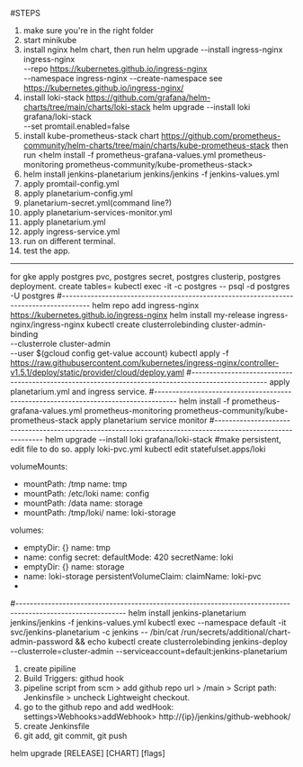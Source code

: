 #STEPS
1. make sure you're in the right folder
2. start minikube
3. install nginx helm chart, then run <minikube addons enable ingress>
   helm upgrade --install ingress-nginx ingress-nginx \
   --repo https://kubernetes.github.io/ingress-nginx \
   --namespace ingress-nginx --create-namespace
   see https://kubernetes.github.io/ingress-nginx/ 
4. install loki-stack https://github.com/grafana/helm-charts/tree/main/charts/loki-stack
   helm upgrade --install loki grafana/loki-stack \
   --set promtail.enabled=false
5. install kube-prometheus-stack chart https://github.com/prometheus-community/helm-charts/tree/main/charts/kube-prometheus-stack
   then run <helm install -f prometheus-grafana-values.yml prometheus-monitoring prometheus-community/kube-prometheus-stack>  
6. helm install jenkins-planetarium jenkins/jenkins -f jenkins-values.yml
7. apply promtail-config.yml
8. apply planetarium-config.yml
9. planetarium-secret.yml(command line?)
10. apply planetarium-services-monitor.yml
11. apply planetarium.yml
12. apply ingress-service.yml
13. run <minikube tunnel> on different terminal.
14. test the app.



-----------------------------------------------------------------------------------------------------------------------

for gke
apply postgres pvc, postgres secret, postgres clusterip, postgres deployment.
create tables= kubectl exec -it <podName> -c postgres -- psql -d postgres -U postgres
#--------------------------------------------------------------------------------------
helm repo add ingress-nginx https://kubernetes.github.io/ingress-nginx
helm install my-release ingress-nginx/ingress-nginx
kubectl create clusterrolebinding cluster-admin-binding \
--clusterrole cluster-admin \
--user $(gcloud config get-value account)
kubectl apply -f https://raw.githubusercontent.com/kubernetes/ingress-nginx/controller-v1.5.1/deploy/static/provider/cloud/deploy.yaml
#---------------------------------------------------------------------------------------------------
apply planetarium.yml and ingress service.
#------------------------------------------------------------------------------------
helm install -f prometheus-grafana-values.yml prometheus-monitoring prometheus-community/kube-prometheus-stack
apply planetarium service monitor
#------------------------------------------------------------------------------------------------------------
helm upgrade --install loki grafana/loki-stack #make persistent, edit file to do so.
apply loki-pvc.yml
kubectl edit statefulset.apps/loki

volumeMounts:
- mountPath: /tmp
  name: tmp
- mountPath: /etc/loki
  name: config
- mountPath: /data
  name: storage
- mountPath: /tmp/loki/
  name: loki-storage

volumes:
- emptyDir: {}
  name: tmp
- name: config
  secret:
  defaultMode: 420
  secretName: loki
- emptyDir: {}
  name: storage
- name: loki-storage
  persistentVolumeClaim:
  claimName: loki-pvc
- 
#------------------------------------------------------------------------------------------------------------
helm install jenkins-planetarium jenkins/jenkins -f jenkins-values.yml
kubectl exec --namespace default -it svc/jenkins-planetarium -c jenkins -- /bin/cat /run/secrets/additional/chart-admin-password && echo
kubectl create clusterrolebinding jenkins-deploy \
--clusterrole=cluster-admin --serviceaccount=default:jenkins-planetarium




1. create pipiline
2. Build Triggers: githud hook
3. pipeline script from scm > add github repo url > /main > Script path: Jenkinsfile > uncheck Lightweight checkout.
4. go to the github repo and add wedHook: settings>Webhooks>addWebhook> http://{ip}/jenkins/github-webhook/
5. create Jenkinsfile
6. git add, git commit, git push


helm upgrade [RELEASE] [CHART] [flags]
